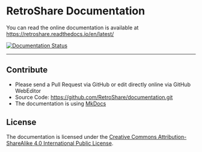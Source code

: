 # RetroShare Documentation

You can read the online documentation is available at https://retroshare.readthedocs.io/en/latest/

[![Documentation Status](https://readthedocs.org/projects/retroshare/badge/?version=latest)](http://retroshare.readthedocs.io/en/latest/?badge=latest)

---

## Contribute

- Please send a Pull Request via GitHub or edit directly online via GitHub WebEditor
- Source Code: https://github.com/RetroShare/documentation.git
- The documentation is using [MkDocs](http://www.mkdocs.org/user-guide/writing-your-docs/)

## License

The documentation is licensed under the [Creative Commons Attribution-ShareAlike 4.0 International Public License](https://creativecommons.org/licenses/by-sa/4.0/).
